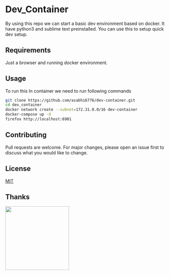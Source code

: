 # Dev_Container

<p> By using this repo we can start a basic dev environment based on docker. It have python3 and sublime text preinstalled. You can use this to setup quick dev setup.</p>

## Requirements

<p>Just a browser and running docker environment.</p>

## Usage

To run this In container we need to run following commands

```bash
git clone https://github.com/asabhi6776/dev-container.git
cd dev_container
docker network create --subnet=172.31.0.0/16 dev-container
docker-compose up -d
firefox http://localhost:6901
```

## Contributing

<p>Pull requests are welcome. For major changes, please open an issue first to discuss what you would like to change.</p>

## License

[MIT](https://mit-license.org/)

## Thanks

<a href="https://www.buymeacoffee.com/asabhi6776"><img src="https://cdn.buymeacoffee.com/buttons/v2/default-yellow.png" width="200" /></a>
